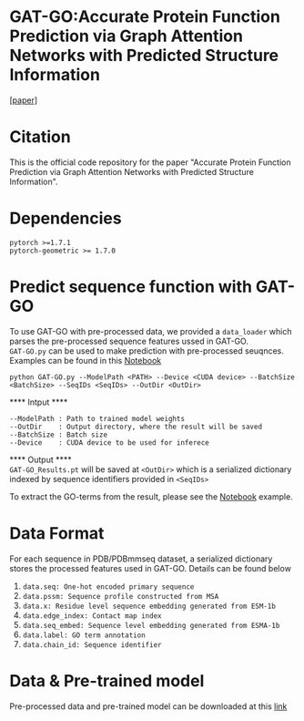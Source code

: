 # GAT-GO:Accurate Protein Function Prediction via Graph Attention Networks with Predicted Structure Information
[[paper]](https://academic.oup.com/bib/advance-article/doi/10.1093/bib/bbab502/6457163)
 # Citation
This is the official code repository for the paper "Accurate Protein Function Prediction via Graph Attention Networks with Predicted Structure Information".
# Dependencies
```pytorch >=1.7.1```  
```pytorch-geometric >= 1.7.0```  

# Predict sequence function with GAT-GO
To use GAT-GO with pre-processed data, we provided a ```data_loader``` which parses the pre-processed sequence features ussed in GAT-GO.  
```GAT-GO.py``` can be used to make prediction with pre-processed seuqnces. Examples can be found in this [Notebook](https://github.com/bl-2633/GAT-GO/blob/main/examples/GAT-GO%20examples.ipynb)  
```
python GAT-GO.py --ModelPath <PATH> --Device <CUDA device> --BatchSize <BatchSize> --SeqIDs <SeqIDs> --OutDir <OutDir>
```  
\*\*\*\* Intput \*\*\*\* 
```
--ModelPath : Path to trained model weights
--OutDir    : Output directory, where the result will be saved
--BatchSize : Batch size  
--Device    : CUDA device to be used for inferece
```
\*\*\*\* Output \*\*\*\*  
```GAT-GO_Results.pt``` will be saved at ```<OutDir>``` which is a serialized dictionary indexed by sequence identifiers provided in ```<SeqIDs>```

To extract the GO-terms from the result, please see the [Notebook](https://github.com/bl-2633/GAT-GO/blob/main/examples/GAT-GO%20examples.ipynb) example. 
# Data Format
For each sequence in PDB/PDBmmseq dataset, a serialized dictionary stores the processed features used in GAT-GO. Details can be found below  
1. ```data.seq: One-hot encoded primary sequence```  
2. ```data.pssm: Sequence profile constructed from MSA```
3. ```data.x: Residue level sequence embedding generated from ESM-1b```
4. ```data.edge_index: Contact map index```
5. ```data.seq_embed: Sequence level embedding generated from ESMA-1b```
6. ```data.label: GO term annotation```
7. ```data.chain_id: Sequence identifier```

# Data & Pre-trained model
Pre-processed data and pre-trained model can be downloaded at this [link](https://drive.google.com/drive/folders/1--1zHFqOzB7pZ75G_td_T2e05qfoSlz6?usp=sharing)